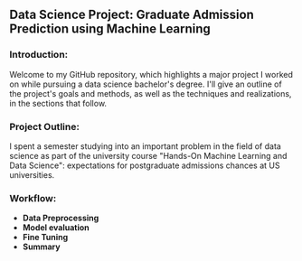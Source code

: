 ## Data Science Project: Graduate Admission Prediction using Machine Learning


### Introduction:
Welcome to my GitHub repository, which highlights a major project I worked on while pursuing a data science bachelor's degree. I'll give an outline of the project's goals and methods, as well as the techniques and realizations, in the sections that follow.

### Project Outline:
I spent a semester studying into an important problem in the field of data science as part of the university course "Hands-On Machine Learning and Data Science": expectations for postgraduate admissions chances at US universities.

### Workflow:
- **Data Preprocessing**
- **Model evaluation**
- **Fine Tuning**
- **Summary**
